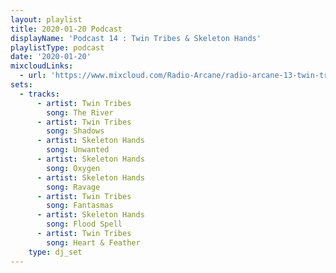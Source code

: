 ```yaml
---
layout: playlist
title: 2020-01-20 Podcast
displayName: 'Podcast 14 : Twin Tribes & Skeleton Hands'
playlistType: podcast
date: '2020-01-20'
mixcloudLinks:
  - url: 'https://www.mixcloud.com/Radio-Arcane/radio-arcane-13-twin-tribes-skeleton-hands'
sets:
  - tracks:
      - artist: Twin Tribes
        song: The River
      - artist: Twin Tribes
        song: Shadows
      - artist: Skeleton Hands
        song: Unwanted
      - artist: Skeleton Hands
        song: Oxygen
      - artist: Skeleton Hands
        song: Ravage
      - artist: Twin Tribes
        song: Fantasmas
      - artist: Skeleton Hands
        song: Flood Spell
      - artist: Twin Tribes
        song: Heart & Feather     
    type: dj_set
---
```

